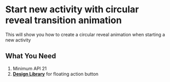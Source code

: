 # Start new activity with circular reveal transition animation
This will show you how to create a circular reveal animation when starting a new activity

## What You Need
1. Minimum API 21
2. [**Design Library**](https://github.com/codepath/android_guides/wiki/Design-Support-Library) for floating action button
